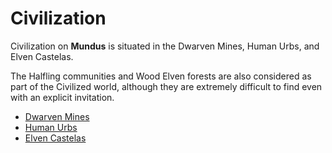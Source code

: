 # Civilization

Civilization on **Mundus** is situated in the Dwarven Mines, Human Urbs, and Elven Castelas.

The Halfling communities and Wood Elven forests are also considered as part of the Civilized world, although they are extremely difficult to find even with an explicit invitation.

- [Dwarven Mines](mines.md)
- [Human Urbs](urbs.md)
- [Elven Castelas](castelas.md)